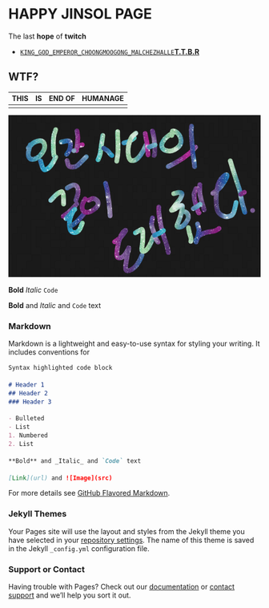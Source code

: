 # HAPPY JINSOL PAGE #

The last **hope** of **twitch**
* [`KING_GOD_EMPEROR_CHOONGMOOGONG_MALCHEZHALLE`**T.T.B.R**](https://www.twitch.tv/2chamcham2)

## WTF?

THIS | IS | END OF | HUMANAGE
--- | ------------- | ------- | ------
 |  |  | 

![Image](https://github.com/bosu-301/test_githubpage/blob/master/human.PNG?raw=true)

**Bold** _Italic_ `Code`

**Bold** and _Italic_ and `Code` text

### Markdown

Markdown is a lightweight and easy-to-use syntax for styling your writing. It includes conventions for

```markdown
Syntax highlighted code block

# Header 1
## Header 2
### Header 3

- Bulleted
- List
1. Numbered
2. List

**Bold** and _Italic_ and `Code` text

[Link](url) and ![Image](src)
```

For more details see [GitHub Flavored Markdown](https://guides.github.com/features/mastering-markdown/).

### Jekyll Themes

Your Pages site will use the layout and styles from the Jekyll theme you have selected in your [repository settings](https://github.com/bosu-301/test_githubpage/settings). The name of this theme is saved in the Jekyll `_config.yml` configuration file.

### Support or Contact

Having trouble with Pages? Check out our [documentation](https://help.github.com/categories/github-pages-basics/) or [contact support](https://github.com/contact) and we’ll help you sort it out.
